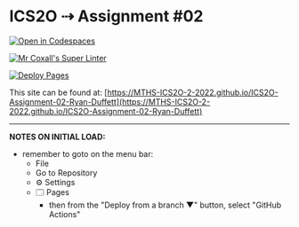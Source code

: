 # ICS2O ⇢ Assignment #02

[![Open in Codespaces](https://classroom.github.com/assets/launch-codespace-f4981d0f882b2a3f0472912d15f9806d57e124e0fc890972558857b51b24a6f9.svg)](https://classroom.github.com/open-in-codespaces?assignment_repo_id=10425160)

[![Mr Coxall's Super Linter](https://github.com/MTHS-ICS2O-2-2022/ICS2O-Assignment-02-Ryan-Duffett/workflows/Mr%20Coxall's%20Super%20Linter/badge.svg)](https://github.com/MTHS-ICS2O-2-2022/ICS2O-Assignment-02-Ryan-Duffett/actions)

[![Deploy Pages](https://github.com/MTHS-ICS2O-2-2022/ICS2O-Assignment-02-Ryan-Duffett/workflows/Deploy%20Pages/badge.svg)](https://github.com/MTHS-ICS2O-2-2022/ICS2O-Assignment-02-Ryan-Duffett/actions)

This site can be found at: [https://MTHS-ICS2O-2-2022.github.io/ICS2O-Assignment-02-Ryan-Duffett](https://MTHS-ICS2O-2-2022.github.io/ICS2O-Assignment-02-Ryan-Duffett)

---

**NOTES ON INITIAL LOAD:**
- remember to goto on the menu bar:
  - File
  - Go to Repository
  - ⚙ Settings
  - 🗔 Pages
    - then from the "Deploy from a branch ▼" button, select "GitHub Actions"
